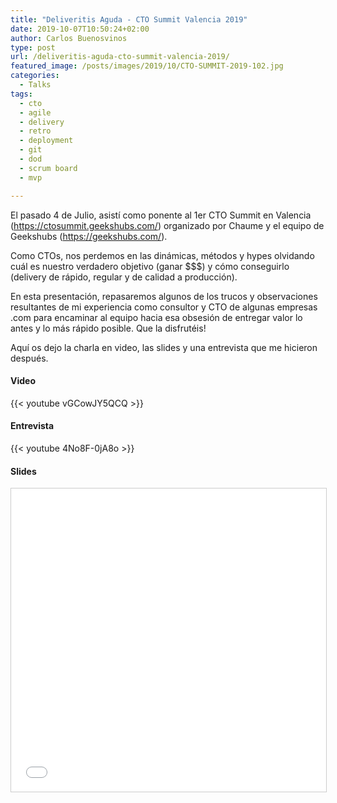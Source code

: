 ```yaml
---
title: "Deliveritis Aguda - CTO Summit Valencia 2019"
date: 2019-10-07T10:50:24+02:00
author: Carlos Buenosvinos
type: post
url: /deliveritis-aguda-cto-summit-valencia-2019/
featured_image: /posts/images/2019/10/CTO-SUMMIT-2019-102.jpg
categories:
  - Talks
tags:
  - cto
  - agile
  - delivery
  - retro
  - deployment
  - git
  - dod
  - scrum board
  - mvp

---
```


El pasado 4 de Julio, asistí como ponente al 1er CTO Summit en Valencia (https://ctosummit.geekshubs.com/) organizado por Chaume y el equipo de Geekshubs (https://geekshubs.com/).

Como CTOs, nos perdemos en las dinámicas, métodos y hypes olvidando cuál es nuestro verdadero objetivo (ganar $$$) y cómo conseguirlo (delivery de rápido, regular y de calidad a producción).

En esta presentación, repasaremos algunos de los trucos y observaciones resultantes de mi experiencia como consultor y CTO de algunas empresas .com para encaminar al equipo hacia esa obsesión de entregar valor lo antes y lo más rápido posible. Que la disfrutéis!

Aquí os dejo la charla en video, las slides y una entrevista que me hicieron después.

<!--more-->

#### Video

{{< youtube vGCowJY5QCQ >}}

#### Entrevista

{{< youtube 4No8F-0jA8o >}}

#### Slides

<iframe src="//www.slideshare.net/slideshow/embed_code/key/iXIeJcC0wPSQfJ" width="595" height="485" frameborder="0" marginwidth="0" marginheight="0" scrolling="no" style="border:1px solid #CCC; border-width:1px; margin-bottom:5px; max-width: 100%;" allowfullscreen> </iframe>